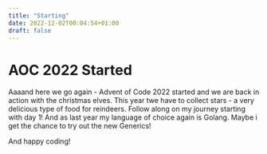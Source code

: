 ```yaml
---
title: "Starting"
date: 2022-12-02T00:04:54+01:00
draft: false
---
```


# AOC 2022 Started

Aaaand here we go again - Advent of Code 2022 started and we are back in action with the christmas elves. This year twe have to collect stars - a very delicious type of food for reindeers. Follow along on my journey starting with day 1! And as last year my language of choice again is Golang. Maybe i get the chance to try out the new Generics!

And happy coding!